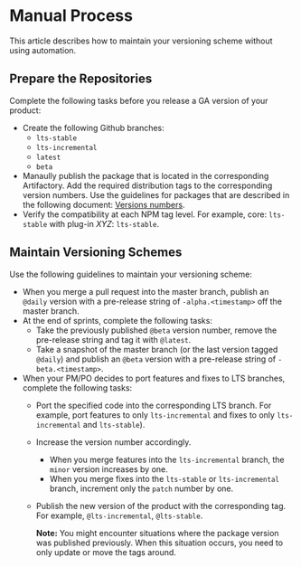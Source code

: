 # Manual Process
This article describes how to maintain your versioning scheme without using automation.

## Prepare the Repositories

Complete the following tasks before you release a GA version of your product:

- Create the following Github branches:
    - `lts-stable`
    - `lts-incremental`
    - `latest`
    - `beta`
- Manaully publish the package that is located in the corresponding Artifactory. Add the required distribution tags to the corresponding version numbers. Use the guidelines for packages that are described in the following document: [Versions numbers](https://docs.google.com/spreadsheets/d/1PsSn1Yvs6L-uh8Y86D9_P5JMbj_2Lv-AOr5BtjXR3H8/edit?usp=sharing).
- Verify the compatibility at each NPM tag level. For example, core: `lts-stable` with plug-in *XYZ*: `lts-stable`.

## Maintain Versioning Schemes

Use the following guidelines to maintain your versioning scheme:

- When you merge a pull request into the master branch, publish an `@daily` version with a pre-release string of `-alpha.<timestamp>` off the master branch.
- At the end of sprints, complete the following tasks:
  - Take the previously published `@beta` version number, remove the pre-release string and tag it with `@latest`.
  - Take a snapshot of the master branch (or the last version tagged `@daily`) and publish an `@beta` version with a pre-release string of `-beta.<timestamp>`.
- When your PM/PO decides to port features and fixes to LTS branches, complete the following tasks:
  - Port the specified code into the corresponding LTS branch. For example, port features to only `lts-incremental` and fixes to only `lts-incremental` and `lts-stable`).
  - Increase the version number accordingly.
    - When you merge features into the `lts-incremental` branch, the `minor` version increases by one.
    - When you merge fixes into the `lts-stable` or `lts-incremental` branch, increment only the `patch` number by one.
  - Publish the new version of the product with the corresponding tag. For example, `@lts-incremental`, `@lts-stable`.

    **Note:** You might encounter situations where the package version was published previously. When this situation occurs, you need to only update or move the tags around.
